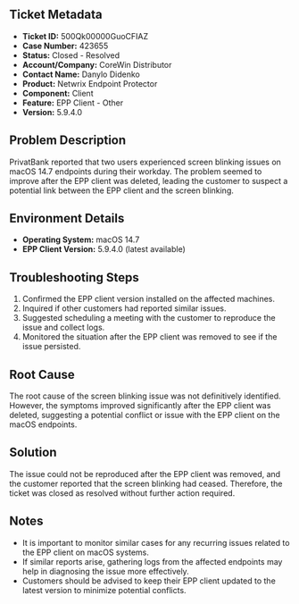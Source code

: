 ## Ticket Metadata
- **Ticket ID:** 500Qk00000GuoCFIAZ
- **Case Number:** 423655
- **Status:** Closed - Resolved
- **Account/Company:** CoreWin Distributor
- **Contact Name:** Danylo Didenko
- **Product:** Netwrix Endpoint Protector
- **Component:** Client
- **Feature:** EPP Client - Other
- **Version:** 5.9.4.0

## Problem Description
PrivatBank reported that two users experienced screen blinking issues on macOS 14.7 endpoints during their workday. The problem seemed to improve after the EPP client was deleted, leading the customer to suspect a potential link between the EPP client and the screen blinking.

## Environment Details
- **Operating System:** macOS 14.7
- **EPP Client Version:** 5.9.4.0 (latest available)

## Troubleshooting Steps
1. Confirmed the EPP client version installed on the affected machines.
2. Inquired if other customers had reported similar issues.
3. Suggested scheduling a meeting with the customer to reproduce the issue and collect logs.
4. Monitored the situation after the EPP client was removed to see if the issue persisted.

## Root Cause
The root cause of the screen blinking issue was not definitively identified. However, the symptoms improved significantly after the EPP client was deleted, suggesting a potential conflict or issue with the EPP client on the macOS endpoints.

## Solution
The issue could not be reproduced after the EPP client was removed, and the customer reported that the screen blinking had ceased. Therefore, the ticket was closed as resolved without further action required.

## Notes
- It is important to monitor similar cases for any recurring issues related to the EPP client on macOS systems.
- If similar reports arise, gathering logs from the affected endpoints may help in diagnosing the issue more effectively.
- Customers should be advised to keep their EPP client updated to the latest version to minimize potential conflicts.